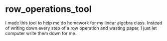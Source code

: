 # row_operations_tool
I made this tool to help me do homework for my linear algebra class. Instead of writing down every step of a row operation and wasting paper, I just let computer write them down for me.
